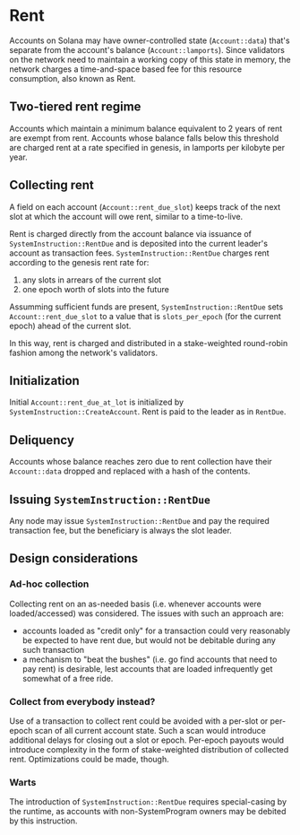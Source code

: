 # Rent

Accounts on Solana may have owner-controlled state (`Account::data`) that's separate 
from the account's balance (`Account::lamports`).  Since validators on the network need 
to maintain a working copy of this state in memory, the network charges a time-and-space 
based fee for this resource consumption, also known as Rent.

## Two-tiered rent regime

Accounts which maintain a minimum balance equivalent to 2 years of rent are exempt from
rent.  Accounts whose balance falls below this threshold are charged rent 
at a rate specified in genesis, in lamports per kilobyte per year.

## Collecting rent

A field on each account (`Account::rent_due_slot`) keeps track of the next slot at which the account will 
owe rent, similar to a time-to-live.

Rent is charged directly from the account balance via issuance of `SystemInstruction::RentDue` and is deposited into 
the current leader's account as transaction fees.  `SystemInstruction::RentDue` charges rent according to the genesis rent rate for:

1. any slots in arrears of the current slot
2. one epoch worth of slots into the future

Assumming sufficient funds are present, `SystemInstruction::RentDue` sets `Account::rent_due_slot` to a value that is `slots_per_epoch` (for the current epoch) ahead of the current slot.

In this way, rent is charged and distributed in a stake-weighted round-robin fashion among the network's validators.

## Initialization

Initial `Account::rent_due_at_lot` is initialized by `SystemInstruction::CreateAccount`.  Rent is paid to the leader as in `RentDue`.

## Deliquency

Accounts whose balance reaches zero due to rent collection have their `Account::data` dropped and replaced with a hash of the contents.

## Issuing `SystemInstruction::RentDue`

Any node may issue `SystemInstruction::RentDue` and pay the required transaction fee, but the beneficiary is always the slot leader.

## Design considerations

### Ad-hoc collection

Collecting rent on an as-needed basis (i.e. whenever accounts were loaded/accessed) was considered. 
The issues with such an approach are:
* accounts loaded as "credit only" for a transaction could very reasonably be expected to have rent due, 
but would not be debitable during any such  transaction
* a mechanism to "beat the bushes" (i.e. go find accounts that need to pay rent) is desirable, 
lest accounts that are loaded infrequently get somewhat of a free ride.

### Collect from everybody instead?

Use of a transaction to collect rent could be avoided with a per-slot or per-epoch scan of all current account state. 
Such a scan would introduce additional delays for closing out a slot or epoch.  Per-epoch 
payouts would introduce complexity in the form of stake-weighted distribution of collected rent.  Optimizations could be made, though.

### Warts

The introduction of `SystemInstruction::RentDue` requires special-casing by the runtime, as accounts with non-SystemProgram
owners may be debited by this instruction.
